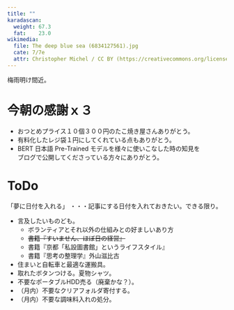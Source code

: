 ```yaml
---
title: ""
karadascan:
  weight: 67.3
  fat:    23.0
wikimedia:
  file: The deep blue sea (6834127561).jpg
  cate: 7/7e
  attr: Christopher Michel / CC BY (https://creativecommons.org/licenses/by/2.0)
---
```


梅雨明け間近。

# 今朝の感謝ｘ３

* おつとめプライス１０個３００円のたこ焼き屋さんありがとう。
* 有料化したレジ袋１円にしてくれている点もありがとう。
* BERT 日本語 Pre-Trained モデルを様々に使いこなした時の知見を  
  ブログで公開してくださっている方々にありがとう。



# ToDo

「夢に日付を入れる」
・・・記事にする日付を入れておきたい。できる限り。


* 言及したいものども。
  * ボランティアとそれ以外の仕組みとの好ましいあり方
  * ~~書籍『すいません、ほぼ日の経営』~~
  * 書籍『京都「私設圖書館」というライフスタイル』
  * 書籍『思考の整理学』外山滋比古
* 住まいと自転車と最適な運搬具。
* 取れたボタンつける。夏物シャツ。
* 不要なポータブルHDD売る（廃棄かな？）。
* （月内）不要なクリアフォルダ寄付する。
* （月内）不要な調味料入れの処分。

